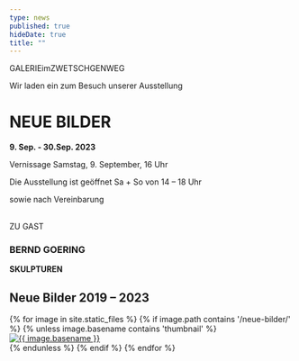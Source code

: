 ```yaml
---
type: news
published: true
hideDate: true
title: ""  
---
```


GALERIEimZWETSCHGENWEG

Wir laden ein zum Besuch unserer Ausstellung

<h1 class="news-title">NEUE BILDER</h1>

**9. Sep. - 30.Sep. 2023**

Vernissage Samstag, 9. September, 16 Uhr

Die Ausstellung ist geöffnet Sa + So von 14 – 18 Uhr

sowie nach Vereinbarung

<br>
ZU GAST
<h3 class="news-title">BERND GOERING</h3>

**SKULPTUREN**


<section id="new_paintings" class="content-section text-center">
    <h1>Neue Bilder 2019 – 2023</h1>
    <div class="gallery-section">
        <div class="container">
            <div class="photo-gallery">
                {% for image in site.static_files %}
                {% if image.path contains '/neue-bilder/' %}
                {% unless image.basename contains 'thumbnail' %}
                <div itemscope itemtype="https://schema.org/Painting">
                    <data hidden itemprop="name">{{ image.basename }}</data>
                    <data hidden itemprop="creator">Jürgen Unseld</data>
                    <a itemprop="url" href="{{ site.baseurl }}{{ image.path }}" data-lightbox="Galerie" title="{{ image.basename }}">
                        <img itemprop="thumbnailUrl" src="{{ site.baseurl }}{{ image.path }}-thumbnail.jpg" alt="{{ image.basename }}" />
                    </a>
                </div>
                {% endunless %}
                {% endif %}
                {% endfor %}
            </div>
        </div>
    </div>
</section>